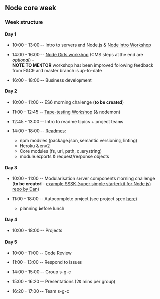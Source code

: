 ## Node core week

### Week structure

#### Day 1

- 10:00 - 13:00
-- Intro to servers and Node.js
& [Node Intro Workshop](https://github.com/bradreeder/Node-Intro-Workshop)

- 14:00 - 16:00
-- [Node Girls workshop](https://github.com/node-girls/workshop-cms) (CMS steps at the end are *optional*) -   
**NOTE TO MENTOR** workshop has been improved following feedback from F&C9 and master branch is up-to-date

- 16:00 - 18:00
-- Business development

#### Day 2

- 10:00 - 11:00
-- ES6 morning challenge (**to be created**)

- 11:00 - 12:45
-- [Tape-testing Workshop](https://github.com/matthewglover/tape-testing) (& nodemon)

- 12:45 - 13:00
-- Intro to readme topics + project teams

- 14:00 - 18:00
-- [Readmes](./research-afternoon.md):
  * npm modules (package.json, semantic versioning, linting)
  * Heroku & env2
  * Core modules (fs, url, path, querystring)
  * module.exports & request/response objects

#### Day 3

- 10:00 - 11:00
-- Modularisation server components morning challenge  
(**to be created** - [example SSSK (super simple starter kit for Node.js) repo by Dan](https://github.com/sofer/sssk))

- 11:00 - 18:00
-- Autocomplete project (see project spec [here](./project.md))
  - planning before lunch

#### Day 4

- 10:00 - 18:00
-- Projects

#### Day 5

- 10:00 - 11:00
-- Code Review

- 11:00 - 13:00
-- Respond to issues  

- 14:00 - 15:00 -- Group s-g-c

- 15:00 - 16:20 -- Presentations (20 mins per group)

- 16:20 - 17:00 -- Team s-g-c
